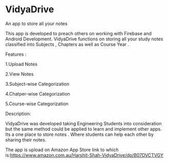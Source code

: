 # VidyaDrive
An app to store all your notes

This app is developed to preach others on working with Firebase and Android Development.
VidyaDrive functions on storing all your study notes classified into Subjects , Chapters as well as Course Year .

Features :

1.Upload Notes

2.View Notes

3.Subject-wise Categorization

4.Chatper-wise Categorization

5.Course-wise Categorization

Description:

VidyaDrive was developed taking Engineering Students into consideration but the same method could be applied to learn and implement other apps.
Its a one place to store notes . Where students can help each other by sharing their notes.


The app is upload on Amazon App Store link to which is:https://www.amazon.com.au/Harshit-Shah-VidyaDrive/dp/B07DVCTVGY
